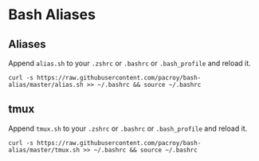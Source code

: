 # Bash Aliases

## Aliases

Append `alias.sh` to your `.zshrc` or `.bashrc` or `.bash_profile` and reload it.

```
curl -s https://raw.githubusercontent.com/pacroy/bash-alias/master/alias.sh >> ~/.bashrc && source ~/.bashrc
```

## tmux

Append `tmux.sh` to your `.zshrc` or `.bashrc` or `.bash_profile` and reload it.

```
curl -s https://raw.githubusercontent.com/pacroy/bash-alias/master/tmux.sh >> ~/.bashrc && source ~/.bashrc
```